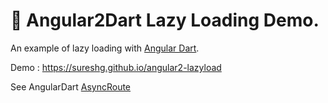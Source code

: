 # 🐴 Angular2Dart Lazy Loading Demo.

An example of lazy loading with [Angular Dart](https://webdev.dartlang.org/).

Demo : https://sureshg.github.io/angular2-lazyload

See AngularDart [AsyncRoute](https://github.com/kulshekhar/angular-dart-routing-lazy-loading/blob/master/lib/app_component.dart#L27)